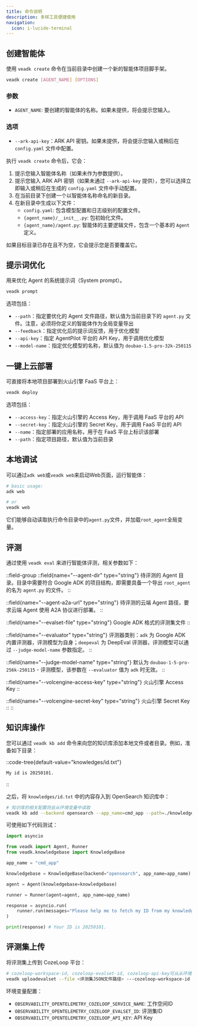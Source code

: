```yaml
---
title: 命令说明
description: 多样工具便捷使用
navigation:
  icon: i-lucide-terminal
---
```


## 创建智能体

使用 `veadk create` 命令在当前目录中创建一个新的智能体项目脚手架。

```bash
veadk create [AGENT_NAME] [OPTIONS]
```

### 参数

- `AGENT_NAME`: 要创建的智能体的名称。如果未提供，将会提示您输入。

### 选项

- `--ark-api-key`：ARK API 密钥。如果未提供，将会提示您输入或稍后在 `config.yaml` 文件中配置。

执行 `veadk create` 命令后，它会：

1.  提示您输入智能体名称（如果未作为参数提供）。
2.  提示您输入 ARK API 密钥（如果未通过 `--ark-api-key` 提供），您可以选择立即输入或稍后在生成的 `config.yaml` 文件中手动配置。
3.  在当前目录下创建一个以智能体名称命名的新目录。
4.  在新目录中生成以下文件：
    *   `config.yaml`: 包含模型配置和日志级别的配置文件。
    *   `{agent_name}/__init__.py`: 包初始化文件。
    *   `{agent_name}/agent.py`: 智能体的主要逻辑文件，包含一个基本的 `Agent` 定义。

如果目标目录已存在且不为空，它会提示您是否要覆盖它。


## 提示词优化

用来优化 Agent 的系统提示词（System prompt）。

```bash
veadk prompt
```

选项包括：

- `--path`：指定要优化的 Agent 文件路径，默认值为当前目录下的 `agent.py` 文件。注意，必须将你定义的智能体作为全局变量导出
- `--feedback`：指定优化后的提示词反馈，用于优化模型
- `--api-key`：指定 AgentPilot 平台的 API Key，用于调用优化模型
- `--model-name`：指定优化模型的名称，默认值为 `doubao-1.5-pro-32k-250115`

## 一键上云部署

可直接将本地项目部署到火山引擎 FaaS 平台上：

```bash
veadk deploy
```

选项包括：

- `--access-key`：指定火山引擎的 Access Key，用于调用 FaaS 平台的 API
- `--secret-key`：指定火山引擎的 Secret Key，用于调用 FaaS 平台的 API
- `--name`：指定部署的应用名称，用于在 FaaS 平台上标识该部署
- `--path`：指定项目路径，默认值为当前目录

## 本地调试

可以通过`adk web`或`veadk web`来启动Web页面，运行智能体：

```bash
# basic usage:
adk web

# or 
veadk web
```

它们能够自动读取执行命令目录中的`agent.py`文件，并加载`root_agent`全局变量。

## 评测

通过使用 `veadk eval` 来进行智能体评测，相关参数如下：

::field-group
  ::field{name="--agent-dir" type="string"}
  待评测的 Agent 目录。目录中需要符合 Google ADK 的项目结构，即需要具备一个导出 `root_agent` 的名为 `agent.py` 的文件。
  ::

  ::field{name="--agent-a2a-url" type="string"}
  待评测的云端 Agent 路径，要求云端 Agent 使用 A2A 协议进行部署。
  ::

  ::field{name="--evalset-file" type="string"}
  Google ADK 格式的评测集文件
  ::

  ::field{name="--evaluator" type="string"}
  评测器类别：`adk` 为 Google ADK 内置评测器，评测模型为自身；`deepeval` 为 DeepEval 评测器，评测模型可以通过 `--judge-model-name` 参数指定。
  ::

  ::field{name="--judge-model-name" type="string"}
  默认为 `doubao-1-5-pro-256k-250115` - 评测模型，该参数在 `--evaluator` 值为 `adk` 时无效。
  ::

  ::field{name="--volcengine-access-key" type="string"}
  火山引擎 Access Key
  ::

  ::field{name="--volcengine-secret-key" type="string"}
  火山引擎 Secret Key
  ::
::

## 知识库操作

您可以通过 `veadk kb add` 命令来向您的知识库添加本地文件或者目录。例如，准备如下目录：

::code-tree{default-value="knowledges/id.txt"}

```txt [knowledges/id.txt]
My id is 20250101.
```

::

之后，将 `knowledges/id.txt` 中的内容存入到 OpenSearch 知识库中：

```bash
# 知识库的相关配置将会从环境变量中读取
veadk kb add --backend opensearch --app_name=cmd_app --path=./knowledges
```

可使用如下代码测试：

```python
import asyncio

from veadk import Agent, Runner
from veadk.knowledgebase import KnowledgeBase

app_name = "cmd_app"

knowledgebase = KnowledgeBase(backend="opensearch", app_name=app_name)

agent = Agent(knowledgebase=knowledgebase)

runner = Runner(agent=agent, app_name=app_name)

response = asyncio.run(
    runner.run(messages="Please help me to fetch my ID from my knowledgebase")
)

print(response) # Your ID is 20250101.
```

## 评测集上传

将评测集上传到 CozeLoop 平台：

```bash
# cozeloop-workspace-id, cozeloop-evalset-id, cozeloop-api-key可从从环境变量中读取
veadk uploadevalset --file <评测集JSON文件路径> ---cozeloop-workspace-id <CozeLoop工作空间ID> --cozeloop-evalset-id <CozeLoop评测集ID> --cozeloop-api-key <CozeLoop API Key>
```

环境变量配置：
- `OBSERVABILITY_OPENTELEMETRY_COZELOOP_SERVICE_NAME`: 工作空间ID
- `OBSERVABILITY_OPENTELEMETRY_COZELOOP_EVALSET_ID`: 评测集ID  
- `OBSERVABILITY_OPENTELEMETRY_COZELOOP_API_KEY`: API Key